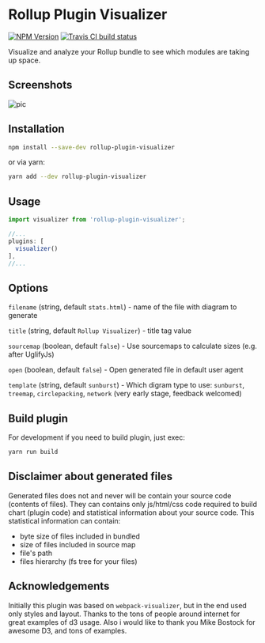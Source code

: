 # Rollup Plugin Visualizer

[![NPM Version](https://img.shields.io/npm/v/rollup-plugin-visualizer.svg)](https://npmjs.org/package/rollup-plugin-visualizer) [![Travis CI build status](https://img.shields.io/travis/com/btd/rollup-plugin-visualizer.svg)](https://travis-ci.com/btd/rollup-plugin-visualizer)

Visualize and analyze your Rollup bundle to see which modules are taking up space.

## Screenshots

![pic](https://github.com/btd/rollup-plugin-visualizer/blob/master/pics/collage.jpg?raw=true)

## Installation

```sh
npm install --save-dev rollup-plugin-visualizer
```

or via yarn:

```sh
yarn add --dev rollup-plugin-visualizer
```

## Usage

```javascript
import visualizer from 'rollup-plugin-visualizer';

//...
plugins: [
  visualizer()
],
//...
```

## Options

`filename` (string, default `stats.html`) - name of the file with diagram to generate

`title` (string, default `Rollup Visualizer`) - title tag value

`sourcemap` (boolean, default `false`) - Use sourcemaps to calculate sizes (e.g. after UglifyJs) 

`open` (boolean, default `false`) - Open generated file in default user agent

`template` (string, default `sunburst`) - Which digram type to use: `sunburst`, `treemap`, `circlepacking`, `network` (very early stage, feedback welcomed)

## Build plugin

For development if you need to build plugin, just exec:
```js
yarn run build
```

## Disclaimer about generated files

Generated files does not and never will be contain your source code (contents of files). They can contains only js/html/css code required to build chart (plugin code) and statistical information about your source code.
This statistical information can contain:
* byte size of files included in bundled
* size of files included in source map
* file's path
* files hierarchy (fs tree for your files)

## Acknowledgements

Initially this plugin was based on `webpack-visualizer`, but in the end used only styles and layout. Thanks to the tons of people around internet for great examples of d3 usage. Also i would like to thank you Mike Bostock for awesome D3, and tons of examples.
